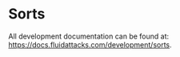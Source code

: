 # Sorts

All development documentation
can be found at:
<https://docs.fluidattacks.com/development/sorts>.
